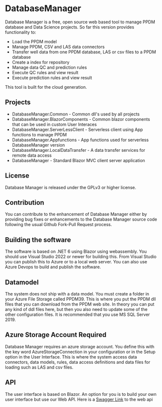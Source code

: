 # DatabaseManager

Database Manager is a free, open source web based tool to manage 
PPDM database and Data Science projects. So far this version provides functionality to:
* Load the PPDM model
* Manage PPDM, CSV and LAS data connectors
* Transfer well data from one PPDM database, LAS or csv files to a PPDM database 
* Create a index for repository
* Manage data QC and prediction rules
* Execute QC rules and view result
* Execute prediction rules and view result

This tool is built for the cloud generation.

## Projects
* DatabaseManager.Common - Common dll's used by all projects 
* DatabaseManager.BlazorComponents - Common blazor components that can be used in custom User Interaces
* DatabaseManager.ServerLessClient - Serverless client using App functions to manage PPDM
* DatabaseManager.Appfunctions - App functions used for serverless DatabaseManager version
* DatabaseManager.LocalDataTransfer - A data transfer services for remote data access
* DatabaseManager - Standard Blazor MVC client server application

## License 
Database Manager is released under the GPLv3 or higher license.

## Contribution 
You can contribute to the enhancement of Database Manager either by providing 
bug fixes or enhancements to the Database Manager source code following the 
usual Github Fork-Pull Request process.

## Building the software
The software is based on .NET 6 using Blazor using webassembly. You should use
Visual Studio 2022 or newer for building this. From Visual Studio you can publish this to Azure or to a local web server. You can also use Azure Devops to build and publish the software.

## Datamodel
The system does not ship with a data model. You must create a folder in your Azure File Storage called PPDM39. This is where you put the PPDM dll files that
you can download from the PPDM web site. In theory you can put any kind of ddl files here, but then you also need to update some of the other configuration
files. It is recommended that you use MS SQL Server 2019.

## Azure Storage Account Required
Database Manager requires an azure storage account. You define this with the key word AzureStorageConnection in your configuration or in the Setup option in the User Interface. This is where the system access data connectors, data models, rules, data access definitions and data files for loading such as LAS and csv files.

## API
The user interface is based on Blazor. An option for you is to build your own user interface but use our Web API. Here is a [Swagger Link](https://petrodataonline.azurewebsites.net/swagger) to the web api 
